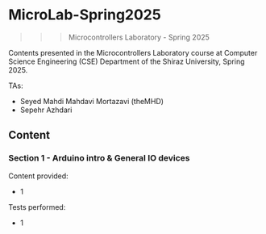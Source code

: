 ﻿# MicroLab-Spring2025
>>> Microcontrollers Laboratory - Spring 2025

Contents presented in the Microcontrollers Laboratory course at Computer Science Engineering (CSE) Department of the Shiraz University, Spring 2025.

TAs:
- Seyed Mahdi Mahdavi Mortazavi (theMHD)
- Sepehr Azhdari

## Content

### Section 1 - Arduino intro & General IO devices
Content provided:
- 1

Tests performed:
- 1
